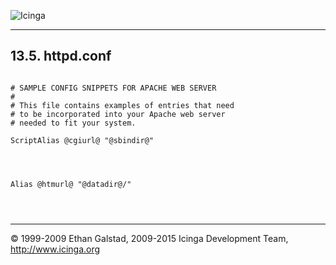  ![Icinga](../images/logofullsize.png "Icinga") 

* * * * *

13.5. httpd.conf
----------------

<pre><code>
# SAMPLE CONFIG SNIPPETS FOR APACHE WEB SERVER
#
# This file contains examples of entries that need
# to be incorporated into your Apache web server
# needed to fit your system.

ScriptAlias @cgiurl@ "@sbindir@"

<Directory "@sbindir@">
<Directory>

Alias @htmurl@ "@datadir@/"

<Directory "@datadir@/">
<Directory>
</code></pre>

* * * * *


© 1999-2009 Ethan Galstad, 2009-2015 Icinga Development Team,
http://www.icinga.org
